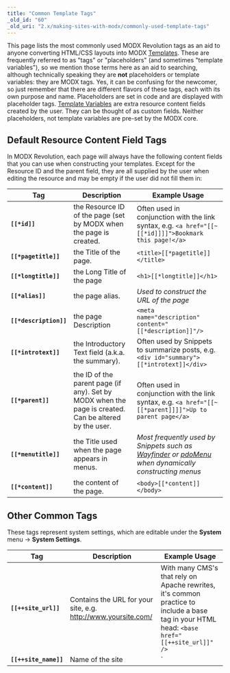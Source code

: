 ```yaml
---
title: "Common Template Tags"
_old_id: "60"
_old_uri: "2.x/making-sites-with-modx/commonly-used-template-tags"
---
```


This page lists the most commonly used MODX Revolution tags as an aid to anyone converting HTML/CSS layouts into MODX [Templates](building-sites/elements/templates "Templates"). These are frequently referred to as "tags" or "placeholders" (and sometimes "template variables"), so we mention those terms here as an aid to searching, although technically speaking they are **not** placeholders or template variables: they are MODX tags. Yes, it can be confusing for the newcomer, so just remember that there are different flavors of these tags, each with its own purpose and name. Placeholders are set in code and are displayed with placeholder tags. [Template Variables](building-sites/elements/template-variables "Template Variables") are extra resource content fields created by the user. They can be thought of as custom fields. Neither placeholders, not template variables are pre-set by the MODX core.

## Default Resource Content Field Tags

 In MODX Revolution, each page will always have the following content fields that you can use when constructing your templates. Except for the Resource ID and the parent field, they are all supplied by the user when editing the resource and may be empty if the user did not fill them in:

| Tag                    | Description                                                                                           | Example Usage                                                                                                                                                                         |
| ---------------------- | ----------------------------------------------------------------------------------------------------- | ------------------------------------------------------------------------------------------------------------------------------------------------------------------------------------- |
| **`[[*id]]`**          | the Resource ID of the page (set by MODX when the page is created.                                    | Often used in conjunction with the link syntax, e.g. `<a href="[[~[[*id]]]]">Bookmark this page!</a>`                                                                                 |
| **`[[*pagetitle]]`**   | the Title of the page.                                                                                | `<title>[[*pagetitle]]</title>`                                                                                                                                                       |
| **`[[*longtitle]]`**   | the Long Title of the page                                                                            | `<h1>[[*longtitle]]</h1>`                                                                                                                                                             |
| **`[[*alias]]`**       | the page alias.                                                                                       | _Used to construct the URL of the page_                                                                                                                                               |
| **`[[*description]]`** | the page Description                                                                                  | `<meta name="description" content="[[*description]]"/>`                                                                                                                               |
| **`[[*introtext]]`**   | the Introductory Text field (a.k.a. the summary).                                                     | Often used by Snippets to summarize posts, e.g. `<div id="summary">[[*introtext]]</div>`                                                                                              |
| **`[[*parent]]`**      | the ID of the parent page (if any). Set by MODX when the page is created. Can be altered by the user. | Often used in conjunction with the link syntax, e.g. `<a href="[[~[[*parent]]]]">Up to parent page</a>`                                                                               |
| **`[[*menutitle]]`**   | the Title used when the page appears in menus.                                                        | _Most frequently used by Snippets such as_ _[Wayfinder](extras/wayfinder "Wayfinder") or [pdoMenu](extras/pdotools/snippets/pdomenu "pdoMenu")_ _when dynamically constructing menus_ |
| **`[[*content]]`**     | the content of the page.                                                                              | `<body>[[*content]]</body>`                                                                                                                                                           |

## Other Common Tags

 These tags represent system settings, which are editable under the **System** menu -> **System Settings**.

| Tag                           | Description                                                                                                                                                                                                                                                                                                                                                 | Example Usage                                                                                                                                |
| ----------------------------- | ----------------------------------------------------------------------------------------------------------------------------------------------------------------------------------------------------------------------------------------------------------------------------------------------------------------------------------------------------------- | -------------------------------------------------------------------------------------------------------------------------------------------- |
| **`[[++site_url]]`**          | Contains the URL for your site, e.g. <http://www.yoursite.com/>                                                                                                                                                                                                                                                                                             | With many CMS's that rely on Apache rewrites, it's common practice to include a base tag in your HTML head: `<base href="[[++site_url]]" />` |
| **`[[++site_name]]`**         | Name of the site                                                                                                                                                                                                                                                                                                                                            | `<title>[[++site_name]] | [[*pagetitle]]</title>`                                                                                            |
| **`[[++site_start]]`**        | Contains the ID of the page designated as your "home" page.                                                                                                                                                                                                                                                                                                 | Often used in conjunction with the link syntax, e.g. `<a id="logo" href="[[~[[++site_start]]]]">Home</a>`                                    |
| **`[[$chunk]]`**              | This references a chunk by name. Chunks are any bit of reusable content.                                                                                                                                                                                                                                                                                    | Common chunks might be for _header_ or _footer_                                                                                              |
| **`[[~link]]`**               | Use this syntax to build links to pages by referencing their unique id (visible in parentheses next to the page's name in the resource tree). These links will not break if pages are moved or renamed. You can change the generated scheme of the link by passing the &scheme parameter (see [link\_tag\_scheme](building-sites/settings/link_tag_scheme)) | `<a id="logo" href="[[~1]]">Home</a>`                                                                                                        |
| **`[[%translated_message]]`** | Use lexicon tags to localize messages.                                                                                                                                                                                                                                                                                                                      | ```[[!%setting_emailsender? &topic=`setting` &namespace=`core` &language=`en`]]```                                                           |

## All Tags

 As you increase your understanding of how MODX templates work, you'll want to have at your disposal the complete list of available content fields. Here is the complete list of all tags, gleaned from this [blog post](http://modxcms.com/forums/index.php/topic,63481.0/topicseen.html).

| Tag                        | Data Type             | Description                                                                                                                    | Example Usage                                                                                                                                        |
| -------------------------- | --------------------- | ------------------------------------------------------------------------------------------------------------------------------ | ---------------------------------------------------------------------------------------------------------------------------------------------------- |
| **`[[*alias]]`**           | text                  | Alias                                                                                                                          | Normally, you will use the _id_ to generate the URL, e.g. `<a href="[[~[[*id]]]]">Click Here!</a>`, but this lets you print out the alias parameter. |
| **`[[*cacheable]]`**       | int 0/1               | Cacheable                                                                                                                      |                                                                                                                                                      |
| **`[[*class_key]]`**       | int                   | Class Key of the Resource, e.g. _modDocument_                                                                                  |                                                                                                                                                      |
| **`[[*content]]`**         | text                  | Resource Content                                                                                                               |                                                                                                                                                      |
| **`[[*content_type]]`**    | int                   | Content Type                                                                                                                   |                                                                                                                                                      |
| **`[[*createdon]]`**       | date                  | Created On date, e.g. _2011-04-14 20:40:50_, often used in conjunction with the _strtotime_ output filter                      | ```[[*createdon:strtotime:date=`%a %b %e, %Y`]]``` See [Date Formats](building-sites/tag-syntax/date-formats "Date Formats").                        |
| **`[[*createdby]]`**       | int                   | Created By User ID Number                                                                                                      |                                                                                                                                                      |
| **`[[*deleted]]`**         | int 0/1               | Deleted                                                                                                                        |                                                                                                                                                      |
| **`[[*deletedby]]`**       | int                   | Deleted By User ID Number                                                                                                      |                                                                                                                                                      |
| **`[[*deletedon]]`**       | date                  | Date of Deletions                                                                                                              | ```[[*deletedon:strtotime:date=`%a %b %e, %Y`]]``` See [Date Formats](building-sites/tag-syntax/date-formats "Date Formats").                        |
| **`[[*description]]`**     | text                  | Description                                                                                                                    |                                                                                                                                                      |
| **`[[*editedon]]`**        | date                  | Edited On date, e.g. _2011-04-18 09:06:08_                                                                                     | ```[[*editedon:strtotime:date=`%a %b %e, %Y`]]``` See [Date Formats](building-sites/tag-syntax/date-formats "Date Formats").                         |
| **`[[*editedby]]`**        | int                   | Edited By User ID number                                                                                                       |                                                                                                                                                      |
| **`[[*hidemenu]]`**        | int 0/1               | Hide From Menus; this attribute is read by many Snippets, e.g. WayFinder                                                       |                                                                                                                                                      |
| **`[[*id]]`**              | int                   | Resource ID                                                                                                                    | Used frequently to generate links to this page.                                                                                                      |
| **`[[*introtext]]`**       | text                  | Summary                                                                                                                        |                                                                                                                                                      |
| **`[[*isfolder]]`**        | int 0/1               | Container                                                                                                                      |                                                                                                                                                      |
| **`[[*link_attributes]]`** | text                  | Link attributes; these are inserted automatically when you use the `[[~123]]` syntax                                           |                                                                                                                                                      |
| **`[[*longtitle]]`**       | text                  | Long Title                                                                                                                     |                                                                                                                                                      |
| **`[[*menuindex]]`**       | int                   | Menu Index                                                                                                                     |                                                                                                                                                      |
| **`[[*menutitle]]`**       | text                  | Menu Title                                                                                                                     |                                                                                                                                                      |
| **`[[*pagetitle]]`**       | text                  | Page Title                                                                                                                     |                                                                                                                                                      |
| **`[[*parent]]`**          | int                   | Parent Resource                                                                                                                |                                                                                                                                                      |
| **`[[*pub_date]]`**        | date ---Publish Date  |                                                                                                                                |
| **`[[*published]]`**       | int 0/1               | Published                                                                                                                      |                                                                                                                                                      |
| **`[[*publishedby]]`**     | int                   | Published By User ID Number                                                                                                    |                                                                                                                                                      |
| **`[[*publishedon]]`**     | date                  | Published On                                                                                                                   | ```[[*publishedon:strtotime:date=`%a %b %e, %Y`]]``` See [Date Formats](building-sites/tag-syntax/date-formats "Date Formats").                      |
| **`[[*richtext]]`**        | int 0/1               | Rich Text                                                                                                                      |
| **`[[*searchable]]`**      | int 0/1               | Searchable                                                                                                                     |                                                                                                                                                      |
| **`[[*template]]`**        | int                   | Template ID number                                                                                                             |                                                                                                                                                      |
| **`[[*unpub_date]]`**      | date – Unpublish Date | ```[[*unpub_date:strtotime:date=`%a %b %e, %Y`]]``` See [Date Formats](building-sites/tag-syntax/date-formats "Date Formats"). |
| **`[[*uri_override]]`**    | int 0/1               | Freeze URI                                                                                                                     |                                                                                                                                                      |
| **`[[*uri]]`**             | string                | URI                                                                                                                            |                                                                                                                                                      |

 Just to clarify on `pub_date` – it's only set when the user sets a future date for publication in the Publish On field. And when the doc is actually published, it's zeroed out.  The publishedon field always contains the most recent date that the resource changed form unpublished to published (or the date a new doc was saved with Publish checked).

## See Also

- [Date Formats](building-sites/tag-syntax/date-formats "Date Formats"): shows how to format date fields.

1. [Resources](building-sites/resources)
2. [Content Types](building-sites/resources/content-types)
3. [Named Anchor](building-sites/integrating-templates/named-anchor)
4. [Static Resource](building-sites/resources/static-resource)
5. [Symlink](building-sites/resources/symlink)
6. [Using Resource Symlinks](building-sites/resources/symlink/using-resource-symlinks)
7. [Weblink](building-sites/resources/weblink)
8. [Templates](building-sites/elements/templates)
9. [Chunks](building-sites/elements/chunks)
10. [Using Snippets](building-sites/elements/snippets)
